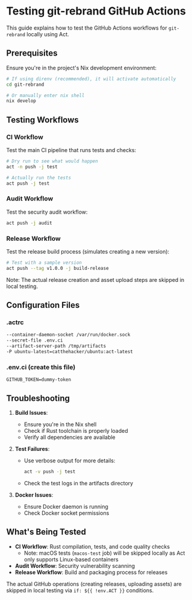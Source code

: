 # Testing git-rebrand GitHub Actions

This guide explains how to test the GitHub Actions workflows for `git-rebrand` locally using Act.

## Prerequisites

Ensure you're in the project's Nix development environment:

```bash
# If using direnv (recommended), it will activate automatically
cd git-rebrand

# Or manually enter nix shell
nix develop
```

## Testing Workflows

### CI Workflow

Test the main CI pipeline that runs tests and checks:

```bash
# Dry run to see what would happen
act -n push -j test

# Actually run the tests
act push -j test
```

### Audit Workflow

Test the security audit workflow:

```bash
act push -j audit
```

### Release Workflow

Test the release build process (simulates creating a new version):

```bash
# Test with a sample version
act push --tag v1.0.0 -j build-release
```

Note: The actual release creation and asset upload steps are skipped in local testing.

## Configuration Files

### .actrc

```bash
--container-daemon-socket /var/run/docker.sock
--secret-file .env.ci
--artifact-server-path /tmp/artifacts
-P ubuntu-latest=catthehacker/ubuntu:act-latest
```

### .env.ci (create this file)

```env
GITHUB_TOKEN=dummy-token
```

## Troubleshooting

1. **Build Issues**:
   - Ensure you're in the Nix shell
   - Check if Rust toolchain is properly loaded
   - Verify all dependencies are available

2. **Test Failures**:
   - Use verbose output for more details:

     ```bash
     act -v push -j test
     ```

   - Check the test logs in the artifacts directory

3. **Docker Issues**:
   - Ensure Docker daemon is running
   - Check Docker socket permissions

## What's Being Tested

- **CI Workflow**: Rust compilation, tests, and code quality checks
  - Note: macOS tests (`macos-test` job) will be skipped locally as Act only supports Linux-based containers
- **Audit Workflow**: Security vulnerability scanning
- **Release Workflow**: Build and packaging process for releases

The actual GitHub operations (creating releases, uploading assets) are skipped in local testing via `if: ${{ !env.ACT }}` conditions.
